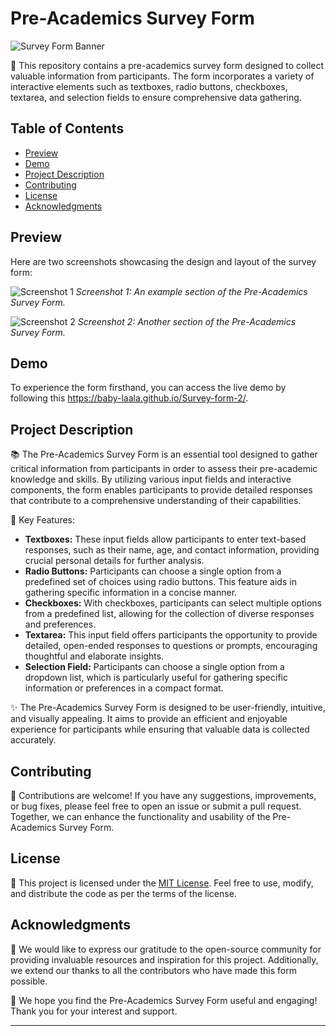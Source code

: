 # Pre-Academics Survey Form

![Survey Form Banner](/images/banner.png)

📝 This repository contains a pre-academics survey form designed to collect valuable information from participants. The form incorporates a variety of interactive elements such as textboxes, radio buttons, checkboxes, textarea, and selection fields to ensure comprehensive data gathering.

## Table of Contents
- [Preview](#preview)
- [Demo](#demo)
- [Project Description](#project-description)
- [Contributing](#contributing)
- [License](#license)
- [Acknowledgments](#acknowledgments)

## Preview

Here are two screenshots showcasing the design and layout of the survey form:

![Screenshot 1](/images/screenshot1.png)
*Screenshot 1: An example section of the Pre-Academics Survey Form.*

![Screenshot 2](/images/screenshot2.png)
*Screenshot 2: Another section of the Pre-Academics Survey Form.*

## Demo

To experience the form firsthand, you can access the live demo by following this https://baby-laala.github.io/Survey-form-2/.

## Project Description

📚 The Pre-Academics Survey Form is an essential tool designed to gather critical information from participants in order to assess their pre-academic knowledge and skills. By utilizing various input fields and interactive components, the form enables participants to provide detailed responses that contribute to a comprehensive understanding of their capabilities.

🔑 Key Features:
- **Textboxes:** These input fields allow participants to enter text-based responses, such as their name, age, and contact information, providing crucial personal details for further analysis.
- **Radio Buttons:** Participants can choose a single option from a predefined set of choices using radio buttons. This feature aids in gathering specific information in a concise manner.
- **Checkboxes:** With checkboxes, participants can select multiple options from a predefined list, allowing for the collection of diverse responses and preferences.
- **Textarea:** This input field offers participants the opportunity to provide detailed, open-ended responses to questions or prompts, encouraging thoughtful and elaborate insights.
- **Selection Field:** Participants can choose a single option from a dropdown list, which is particularly useful for gathering specific information or preferences in a compact format.

✨ The Pre-Academics Survey Form is designed to be user-friendly, intuitive, and visually appealing. It aims to provide an efficient and enjoyable experience for participants while ensuring that valuable data is collected accurately.

## Contributing

🤝 Contributions are welcome! If you have any suggestions, improvements, or bug fixes, please feel free to open an issue or submit a pull request. Together, we can enhance the functionality and usability of the Pre-Academics Survey Form.

## License

📜 This project is licensed under the [MIT License](LICENSE.md). Feel free to use, modify, and distribute the code as per the terms of the license.

## Acknowledgments

🙏 We would like to express our gratitude to the open-source community for providing invaluable resources and inspiration for this project. Additionally, we extend our thanks to all the contributors who have made this form possible.

🌟 We hope you find the Pre-Academics Survey Form useful and engaging! Thank you for your interest and support.

---


